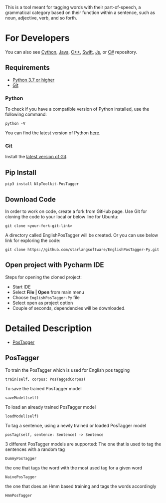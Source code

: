 This is a tool meant for tagging words with their part-of-speech, a grammatical category based on their function within a sentence, such as noun, adjective, verb, and so forth. 

For Developers
============

You can also see [Cython](https://github.com/starlangsoftware/EnglishPosTagger-Cy), [Java](https://github.com/starlangsoftware/EnglishPosTagger), [C++](https://github.com/starlangsoftware/EnglishPosTagger-CPP), [Swift](https://github.com/starlangsoftware/EnglishPosTagger-Swift), [Js](https://github.com/starlangsoftware/EnglishPosTagger-Js), or [C#](https://github.com/starlangsoftware/EnglishPosTagger-CS) repository.

## Requirements

* [Python 3.7 or higher](#python)
* [Git](#git)

### Python 

To check if you have a compatible version of Python installed, use the following command:

    python -V
    
You can find the latest version of Python [here](https://www.python.org/downloads/).

### Git

Install the [latest version of Git](https://git-scm.com/book/en/v2/Getting-Started-Installing-Git).

## Pip Install

	pip3 install NlpToolkit-PosTagger

## Download Code

In order to work on code, create a fork from GitHub page. 
Use Git for cloning the code to your local or below line for Ubuntu:

	git clone <your-fork-git-link>

A directory called EnglishPosTagger will be created. Or you can use below link for exploring the code:

	git clone https://github.com/starlangsoftware/EnglishPosTagger-Py.git

## Open project with Pycharm IDE

Steps for opening the cloned project:

* Start IDE
* Select **File | Open** from main menu
* Choose `EnglishPosTagger-Py` file
* Select open as project option
* Couple of seconds, dependencies will be downloaded. 

Detailed Description
============

+ [PosTagger](#postagger)

## PosTagger

To train the PosTagger which is used for English pos tagging 

	train(self, corpus: PosTaggedCorpus)
	
To save the trained PosTagger model

	saveModel(self)
	
To load an already trained PosTagger model

	loadModel(self)
	
To tag a sentence, using a newly trained or loaded PosTagger model

	posTag(self, sentence: Sentence) -> Sentence
	
3 different PosTagger models are supported: The one that is used to tag the sentences with a random tag

	DummyPosTagger
	
the one that tags the word with the most used tag for a given word

	NaivePosTagger
	
the one that does an Hmm based training and tags the words accordingly

	HmmPosTagger
